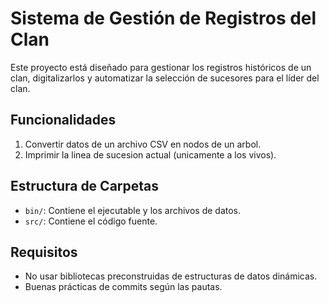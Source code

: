 # Sistema de Gestión de Registros del Clan

Este proyecto está diseñado para gestionar los registros históricos de un clan, digitalizarlos y automatizar la selección de sucesores para el líder del clan.

## Funcionalidades
1. Convertir datos de un archivo CSV en nodos de un arbol.
2. Imprimir la linea de sucesion actual (unicamente a los vivos).

## Estructura de Carpetas
- `bin/`: Contiene el ejecutable y los archivos de datos.
- `src/`: Contiene el código fuente.

## Requisitos
- No usar bibliotecas preconstruidas de estructuras de datos dinámicas.
- Buenas prácticas de commits según las pautas.
